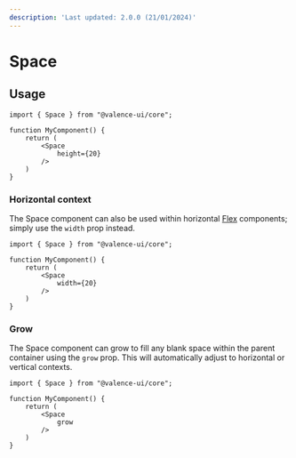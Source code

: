 ```yaml
---
description: 'Last updated: 2.0.0 (21/01/2024)'
---
```


# Space

## Usage

```tsx
import { Space } from "@valence-ui/core";

function MyComponent() { 
    return ( 
        <Space
            height={20}
        />
    )
}
```

### Horizontal context

The Space component can also be used within horizontal [Flex](flex/) components; simply use the `width` prop instead.

```tsx
import { Space } from "@valence-ui/core";

function MyComponent() { 
    return ( 
        <Space
            width={20}
        />
    )
}
```

### Grow

The Space component can grow to fill any blank space within the parent container using the `grow` prop. This will automatically adjust to horizontal or vertical contexts.

```tsx
import { Space } from "@valence-ui/core";

function MyComponent() { 
    return ( 
        <Space
            grow
        />
    )
}
```
